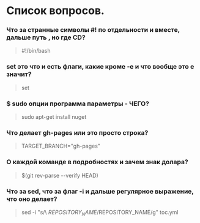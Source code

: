 # Cписок вопросов.
    
### Что за странные символы #! по отдельности и вместе, дальше путь , но где CD? 
> #!/bin/bash 

### set это что и есть флаги, какие кроме -e и что вообще это  e  значит?
> set  
 
### $ sudo опции программа параметры  - ЧЕГО? 
> sudo apt-get install nuget 

### Что делает gh-pages или это просто строка? 
> TARGET_BRANCH="gh-pages" 

### О каждой команде в подробностях и зачем знак долара?
> $(git rev-parse --verify HEAD) 

### Что за  sed,  что за флаг  -i и дальше регулярное выражение, что оно делает? 
> sed -i "s/\ $REPOSITORY_NAME/$REPOSITORY_NAME/g" toc.yml 

